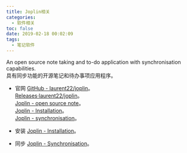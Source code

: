 ```yaml
---
title: Joplin相关
categories:
  - 软件相关
toc: false
date: 2019-02-18 00:02:09
tags:
  - 笔记软件
---
```

An open source note taking and to-do application with synchronisation capabilities.  
具有同步功能的开源笔记和待办事项应用程序。
<!-- more -->

* 官网
[GitHub - laurent22/joplin](https://github.com/laurent22/joplin)。  
[Releases·laurent22/joplin](https://github.com/laurent22/joplin/releases)。  
[Joplin - open source note](https://joplin.cozic.net/)。  
[Joplin -     Installation](https://joplin.cozic.net/#installation)。  
[Joplin -  synchronisation](https://joplin.cozic.net/#synchronisation)。  

* 安装
[Joplin -    Installation](https://joplin.cozic.net/#installation)。

* 同步
[Joplin - Synchronisation](https://joplin.cozic.net/#installation)。
